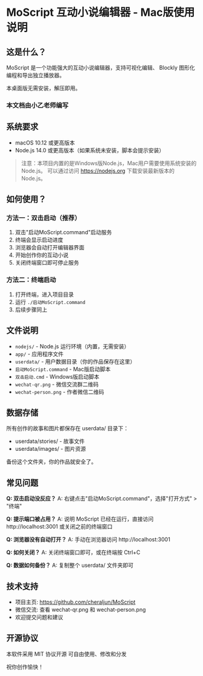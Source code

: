 # MoScript 互动小说编辑器 - Mac版使用说明

## 这是什么？

MoScript 是一个功能强大的互动小说编辑器，支持可视化编辑、
Blockly 图形化编程和导出独立播放器。

本桌面版无需安装，解压即用。

### 本文档由小乙老师编写

## 系统要求

- macOS 10.12 或更高版本
- Node.js 14.0 或更高版本（如果系统未安装，脚本会提示安装）

> 注意：本项目内置的是Windows版Node.js，Mac用户需要使用系统安装的Node.js。
> 可以通过访问 https://nodejs.org 下载安装最新版本的Node.js。

## 如何使用？

### 方法一：双击启动（推荐）
1. 双击"启动MoScript.command"启动服务
2. 终端会显示启动进度
3. 浏览器会自动打开编辑器界面
4. 开始创作你的互动小说
5. 关闭终端窗口即可停止服务

### 方法二：终端启动
1. 打开终端，进入项目目录
2. 运行 `./启动MoScript.command`
3. 后续步骤同上

## 文件说明

- `nodejs/`              - Node.js 运行环境（内置，无需安装）
- `app/`                 - 应用程序文件
- `userdata/`            - 用户数据目录（你的作品保存在这里）
- `启动MoScript.command` - Mac版启动脚本
- `双击启动.cmd`         - Windows版启动脚本
- `wechat-qr.png`        - 微信交流群二维码
- `wechat-person.png`    - 作者微信二维码

## 数据存储

所有创作的故事和图片都保存在 userdata/ 目录下：
  - userdata/stories/    - 故事文件
  - userdata/images/     - 图片资源

备份这个文件夹，你的作品就安全了。

## 常见问题

**Q: 双击启动没反应？**
A: 右键点击"启动MoScript.command"，选择"打开方式" > "终端"

**Q: 提示端口被占用？**
A: 说明 MoScript 已经在运行，直接访问 http://localhost:3001
   或关闭之前的终端窗口

**Q: 浏览器没有自动打开？**
A: 手动在浏览器访问 http://localhost:3001

**Q: 如何关闭？**
A: 关闭终端窗口即可，或在终端按 Ctrl+C

**Q: 数据如何备份？**
A: 复制整个 userdata/ 文件夹即可

## 技术支持

- 项目主页: https://github.com/cheraljun/MoScript
- 微信交流: 查看 wechat-qr.png 和 wechat-person.png
- 欢迎提交问题和建议

## 开源协议

本软件采用 MIT 协议开源
可自由使用、修改和分发

祝你创作愉快！